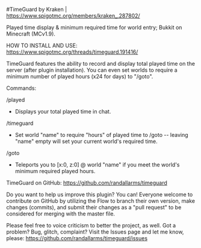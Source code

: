 #TimeGuard
by Kraken | https://www.spigotmc.org/members/kraken_.287802/

Played time display & minimum required time for world entry; Bukkit on Minecraft (MCv1.9).

HOW TO INSTALL AND USE: https://www.spigotmc.org/threads/timeguard.191416/

TimeGuard features the ability to record and display total played time on the server (after plugin installation). You can even set worlds to require a minimum number of played hours (x24 for days) to "/goto".

Commands:

/played
- Displays your total played time in chat.

/timeguard <hours> <name>
- Set world "name" to require "hours" of played time to /goto -- leaving "name" empty will set your current world's required time.

/goto <name>
- Teleports you to [x:0, z:0] @ world "name" if you meet the world's minimum required played hours. 

TimeGuard on GitHub: https://github.com/randallarms/timeguard

Do you want to help us improve this plugin? You can! Everyone welcome to contribute on GitHub by utilizing the Flow to branch their own version, make changes (commits), and submit their changes as a "pull request" to be considered for merging with the master file.

Please feel free to voice criticism to better the project, as well. Got a problem? Bug, glitch, complaint? Visit the Issues page and let me know, please: https://github.com/randallarms/timeguard/issues